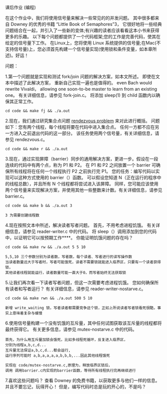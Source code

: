 课后作业 (编程)

在这个作业中，我们将使用信号量来解决一些常见的的并发问题。
其中很多都来自 Downey 的优秀的书籍 “Little Book of Semaphores”3，
它很好地将一些经典问题结合在一起，并引入了一些新的变体;有兴趣的读者应该看看这本小书来获得更多的乐趣。
以下每个问题都提供了一个代码框架;您的工作是完善代码，使其在给定的信号量下工作。
在Linux上，您将使用 Linux 系统提供的信号量;在Mac(不支持信号量)上，您必须首先构建一个信号量实现(使用锁和条件变量，如本章所述)。好运！

问题：

1.第一个问题就是实现和测试 fork/join 问题的解决方案，如本文所述。 即使在文本中描述了此解决方案，
重新自己实现一遍也是值得的。 even Bach would rewrite Vivaldi，
allowing one soon-to-be master to learn from an existing one。
有关详细信息，请参见 fork-join.c。 将添加 sleep(1) 到 child 函数内以确保其正常工作。

```shell script
cd code && make fj && ./a.out
```

2.现在，我们通过研究集合点问题 [rendezvous problem](https://en.wikipedia.org/wiki/Rendezvous_problem) 来对此进行概括。 
问题如下：您有两个线程，每个线程将要在代码中进入集合点。 任何一方都不应在另一方进入之前退出代码的这一部分。 
该任务使用两个信号量，有关详细信息，请参见 rendezvous.c。

```shell script
cd code && make r && ./a.out
```

3.现在，通过实现屏障（barrier）同步的通用解决方案，更进一步。假设在一段连续的代码中有两个点，称为 P1 和 P2。
在 P1 和 P2 之间放置一个 barrier 可确保所有线程将在任何一个线程执行 P2 之前执行完 P1。 
您的任务：编写代码以实现可以这种方式使用的 barrier（）函数。
可以假设您知道 N（正在运行的程序中的线程总数），并且所有 N 个线程都将尝试进入该屏障。
同样，您可能应该使用两个信号量来实现解决方案，并使用其他一些整数来计数。有关详细信息，请参见 barrier.c。

```shell script
cd code && make b && ./a.out 3
``` 
    
    3 为需要创建线程数

4.现在按照文本中所述，解决读者写者问题。 首先，不用考虑进程饥饿。 有关详细信息，请参见 reader-writer.c 中的代码。 
将 sleep（）调用添加到您的代码中，以证明它可以按预期工作****。 你能证明饥饿问题的存在吗？

```shell script
cd code && make rw && ./a.out 5 5 10
``` 

    5,5,10 三个参数分别为读者数，写者数，每个读者、写者进行的读写操作数
    当读者数量远大于写者时，写者可能饿死，读者不需要锁就能进入临界区，只要有一个读者获得锁，
    其他读者线程就能运行，读者数量可能一直大于0，而写者始终无法获取锁

5.让我们再次看一下读者写者问题，但这一次需要考虑进程饥饿。 您如何确保所有读者和写者运行？ 有关详细信息，请参见 reader-writer-nostarve.c。

```shell script
cd code && make rwn && ./a.out 500 5 10
```
    
    新增 write_waiting 锁，写者读者都需要竞争这个锁，正如上所说读者写者锁看死很酷，事实上意味着复杂与缓慢

6.使用信号量构建一个没有饥饿的互斥量，其中任何试图获取该互斥量的线程都将最终获得它。 有关更多信息，请参见 mutex-nostarve.c 中的代码。

    首先，为什么用互斥量加锁会饿死，比如多线程死循环，反复进入临界区，
    分别为线程a,b,c,d...
    互斥量无法保证a,b,c,d...都会运行,
    运行序列可能时 a,b,a,a,a,a,b,b,b,...因此其他线程饿死
    
    实现在 code/mutex-nostarve.c,原理为，释放临界区锁后，
    调用 调用barrier.c内实现的barrier函数，等待所有线程执行完再继续进行

7.喜欢这些问题吗？ 查看 Downey 的免费书籍，以获取更多与他们一样的信息。 并且不要忘记，玩得开心！ 但是，编写代码时总是玩的开心的，不是吗？
